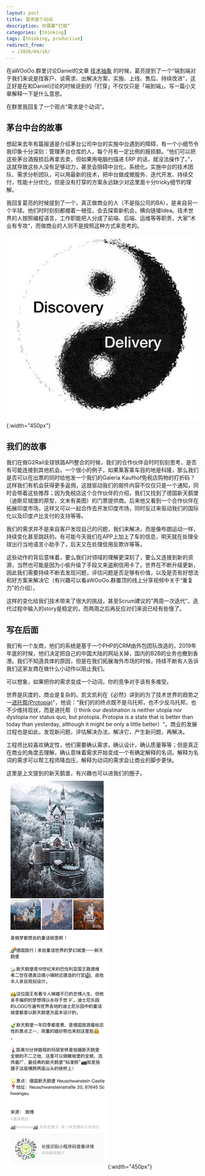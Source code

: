 ```yaml
---
layout: post
title: 需求是个动词
description: 你需要“打穿”
categories: [thinking]
tags: [thinking, productive]
redirect_from:
  - /2020/04/16/
---
```


在aWOoOo.群里讨论Daniel的文章 [技术抽象](http://www.danielteng.com/2020/04/16/technical-refactoring/) 的时候，葛亮提到了一个“端到端对于我们来说是找客户、谈需求、出解决方案、实施、上线、售后、持续改进”，这正好是在和Daniel讨论的时候说到的「打穿」不仅仅只是「端到端」。写一篇小文章解释一下是什么意思。

在群里我回复了一个观点“需求是个动词”。

## 茅台中台的故事

想起来去年有篇报道是介绍茅台公司中台的实施中台遇到的障碍，有一个小细节令我印象十分深刻：管理茅台仓库的人，每个月有一定比例的报损额。“他们可以把这些茅台酒报损后再拿去卖，但如果用电脑扫描进 ERP 的话，就没法操作了。”，这就导致这些人没有足够动力，甚至会阻碍中台化，系统化。实施中台的技术团队、需求分析团队，可以用最新的技术，把中台做成微服务、迭代开发、持续交付，性能十分优化，但是没有打穿的方案永远缺少对这里面十分tricky细节的理解。

我回复葛亮的时候提到了一个，真正做商业的人（不是指公司的BA），是来自另一个半球。他们时时刻刻都绷着一根弦，会去探索新机会，横向链接Idea。技术世界的人按照编程语言，工作职能把人分成了前端、后端、运维等等职责，大家”术业有专攻“，而做商业的人则不是按照这种方式来思考的。

![Discovery/Dilivery](/image/need-is-a-verb/discovery-and-delivery.jpg){:width="450px"}

## 我们的故事

我们在做G2Rail全球铁路API整合的时候，我们的合作伙伴会时时刻刻思考，是否有可能连接到其他机会。一个很小的例子，如果乘客乘车目的地是科隆，那么我们是否可以在出票的同时给他发一个我们的Galeria Kaufhof免税店购物的打折码？这样我们有机会获得更多返佣，这就驱动我们的邮件内容不仅仅只是一个通知，同时会带着这些推荐；因为免税店这个合作伙伴的介绍，我们又找到了德国新天鹅堡（迪斯尼城堡的原型，文末有美图）的门票提供商。后来他又看到一个合作伙伴在拓展印度市场，这样又可以一起合作去开发印度市场，同时反过来驱动我们的国际化以及印度卢比支付的支持等等。

我们的需求并不是来自客户发现自己的问题，我们来解决，而是像布朗运动一样，持续变化甚至跳跃的。有可能今天我们在APP上加上了车的信息，明天就在处理全球出行当地语言小助手了，后天又在处理信用反欺诈等等。

这些动作的背后意味着，要么我们对领域的理解更深刻了，要么又连接到新的资源，当然也可能是因为小偷升级了手段又来盗刷信用卡了。世界在不断升级更新，因此我们需要持续不断去发现问题，评估问题是否足够有价值，以及是否有好想法和好方案来解决它（有兴趣可以看aWOoOo.群置顶的线上分享视频中关于“重复力”的介绍）。

这样的变化给我们技术带来了很大的挑战，甚至Scrum建议的”两周一次迭代“，迭代过程中输入的story是稳定的，而两周之后再反应对们来说已经有些慢了。

## 写在后面

我们有一个友商，他们的系统是基于一个PHP的CRM由外包团队改造的，2019年年底的时候，他们决定把自己的中国大陆的网站关掉，国内的B2B的业务也撤到香港。我们不知道具体的原因，但是在我们拓展海外市场的时候，持续不断有人告诉我们这家友商在做什么小动作以阻止我们。

可以想象，如果把你的需求变成一个动词，你的竞争对手该有多难受。

世界是灰度的，商业是复杂的。凯文凯利在《必然》讲到的为了技术世界的趋势之一[进托帮(Protopia)](https://kk.org/thetechnium/protopia/)"，他说：“我们的的终点既不是乌托邦，也不少反乌托邦，也不少维持现状，而是进托帮（I think our destination is neither utopia nor dystopia nor status quo, but protopia. Protopia is a state that is better than today than yesterday, although it might be only a little better）“。商业的发展过程也是如此，发现新问题，评估解决办法，解决它，产生新问题，再解决。

工程师比较喜欢确定性，他们需要确认需求，确认设计，确认质量等等；但是真正在商业的角度去理解，确认意味着需求开始变成一个有确定解释的名词。解释为名词的需求可以帮工程师降血压，解释为动词的需求会让商业的脚步更快。

这里是上文提到的新天鹅堡，有兴趣也可以进我们的圈子。
![Neuschwanstein Castle](/image/need-is-a-verb/neuschwanstein-castle.jpg){:width="450px"}